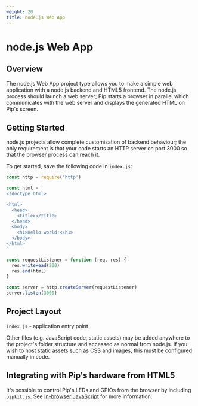 ```yaml
---
weight: 20
title: node.js Web App
---
```


# node.js Web App

## Overview

The node.js Web App project type allows you to make a simple web application with a node.js backend
and HTML5 frontend. The node.js process should launch a web server; Pip starts a browser in parallel
which communicates with the web server and displays the generated HTML on Pip's screen.

## Getting Started

node.js projects allow complete customisation of backend behaviour; the only requirement is that
your code starts an HTTP server on port 3000 so that the browser process can reach it.

To get started, save the following code in `index.js`:

```javascript
const http = require('http')

const html = `
<!doctype html>

<html>
  <head>
    <title></title>
  </head>
  <body>
    <h1>Hello world!</h1>
  </body>
</html>
`

const requestListener = function (req, res) {
  res.writeHead(200)
  res.end(html)
}

const server = http.createServer(requestListener)
server.listen(3000)
```

## Project Layout

  `index.js` - application entry point

Other files (e.g. JavaScript code, static assets) may be added anywhere to the project's
folder structure and accessed as normal from node.js. If you wish to host static
assets such as CSS and images, this must be configured manually in code.

## Integrating with Pip's hardware from HTML5

It's possible to control Pip's LEDs and GPIOs from the browser by including `pipkit.js`. See [In-browser JavaScript](/docs/reference/browser-javascript) for more information.

